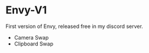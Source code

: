 # Envy-V1

First version of Envy, released free in my discord server.

- Camera Swap
- Clipboard Swap
